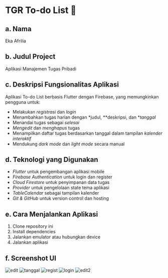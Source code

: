 # TGR To-do List 📝

## a. Nama
Eka Afrilia

## b. Judul Project
Aplikasi Manajemen Tugas Pribadi

## c. Deskripsi Fungsionalitas Aplikasi
Aplikasi To-do List berbasis Flutter dengan Firebase, yang memungkinkan pengguna untuk:
- Melakukan *registrasi* dan *login*
- Menambahkan tugas harian dengan *judul, **deskripsi, dan **tanggal*
- Menandai tugas sebagai *selesai*
- *Mengedit* dan *menghapus* tugas
- Menampilkan daftar tugas berdasarkan tanggal dalam tampilan *kalender interaktif*
- Mendukung *dark mode* dan *light mode* secara manual

## d. Teknologi yang Digunakan
- *Flutter* untuk pengembangan aplikasi mobile
- *Firebase Authentication* untuk login dan register
- *Cloud Firestore* untuk penyimpanan data tugas
- *Provider* untuk pengelolaan state tema aplikasi
- *TableCalendar* sebagai tampilan kalender
- *Git & GitHub* untuk version control dan hosting

## e. Cara Menjalankan Aplikasi
1. Clone repository ini
2. Install dependencies
3. Jalankan emulator atau hubungkan device
4. Jalankan aplikasi

## f. Screenshot UI
![edit ](https://github.com/user-attachments/assets/21024c23-2e45-4b14-84e3-bb43965e064c)
![tanggal](https://github.com/user-attachments/assets/33a5d4ca-088a-422a-b2f2-f9a3dcd2bbd6)
![regist](https://github.com/user-attachments/assets/153c47c8-861d-4be6-958f-943019bdbf44)
![login](https://github.com/user-attachments/assets/4bd359d6-086d-4651-9f7e-6044f85a9677)
![edit2](https://github.com/user-attachments/assets/a7833fb4-122f-4b27-8ba8-27a3dd626760)
